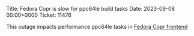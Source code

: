 Title: Fedora Copr is slow for ppc64le build tasks
Date: 2023-09-08 00:00+0000
Ticket: 11476

This outage impacts performance ppc64le tasks in [Fedora Copr frontend](https://copr.fedorainfracloud.org)
